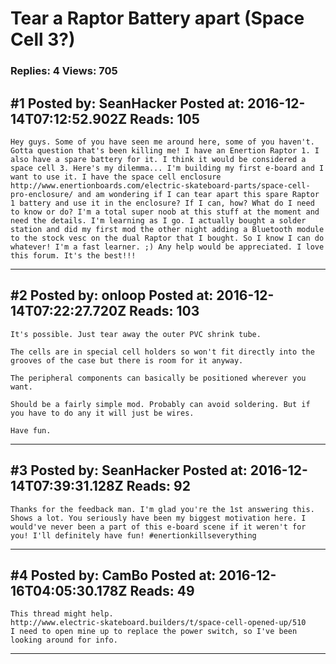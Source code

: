 # Tear a Raptor Battery apart (Space Cell 3?)

### Replies: 4 Views: 705

## \#1 Posted by: SeanHacker Posted at: 2016-12-14T07:12:52.902Z Reads: 105

```
Hey guys. Some of you have seen me around here, some of you haven't. Gotta question that's been killing me! I have an Enertion Raptor 1. I also have a spare battery for it. I think it would be considered a space cell 3. Here's my dilemma... I'm building my first e-board and I want to use it. I have the space cell enclosure http://www.enertionboards.com/electric-skateboard-parts/space-cell-pro-enclosure/ and am wondering if I can tear apart this spare Raptor 1 battery and use it in the enclosure? If I can, how? What do I need to know or do? I'm a total super noob at this stuff at the moment and need the details. I'm learning as I go. I actually bought a solder station and did my first mod the other night adding a Bluetooth module to the stock vesc on the dual Raptor that I bought. So I know I can do whatever! I'm a fast learner. ;) Any help would be appreciated. I love this forum. It's the best!!!
```

---
## \#2 Posted by: onloop Posted at: 2016-12-14T07:22:27.720Z Reads: 103

```
It's possible. Just tear away the outer PVC shrink tube.

The cells are in special cell holders so won't fit directly into the grooves of the case but there is room for it anyway.

The peripheral components can basically be positioned wherever you want.

Should be a fairly simple mod. Probably can avoid soldering. But if you have to do any it will just be wires.

Have fun.
```

---
## \#3 Posted by: SeanHacker Posted at: 2016-12-14T07:39:31.128Z Reads: 92

```
Thanks for the feedback man. I'm glad you're the 1st answering this. Shows a lot. You seriously have been my biggest motivation here. I would've never been a part of this e-board scene if it weren't for you! I'll definitely have fun! #enertionkillseverything
```

---
## \#4 Posted by: CamBo Posted at: 2016-12-16T04:05:30.178Z Reads: 49

```
This thread might help.
http://www.electric-skateboard.builders/t/space-cell-opened-up/510
I need to open mine up to replace the power switch, so I've been looking around for info.
```

---
